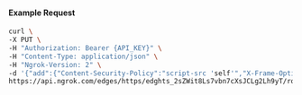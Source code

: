 <!-- Code generated for API Clients. DO NOT EDIT. -->

#### Example Request

```bash
curl \
-X PUT \
-H "Authorization: Bearer {API_KEY}" \
-H "Content-Type: application/json" \
-H "Ngrok-Version: 2" \
-d '{"add":{"Content-Security-Policy":"script-src 'self'","X-Frame-Options":"DENY"},"enabled":true}' \
https://api.ngrok.com/edges/https/edghts_2sZWit8Ls7vbn7cXsJCLg2Lh9yT/routes/edghtsrt_2sZWit4Qx7jOhTd3olkrIQlFVf0/response_headers
```
